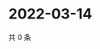 # 2022-03-14

共 0 条

<!-- BEGIN WEIBO -->
<!-- 最后更新时间 Mon Mar 14 2022 02:17:15 GMT+0800 (China Standard Time) -->

<!-- END WEIBO -->
